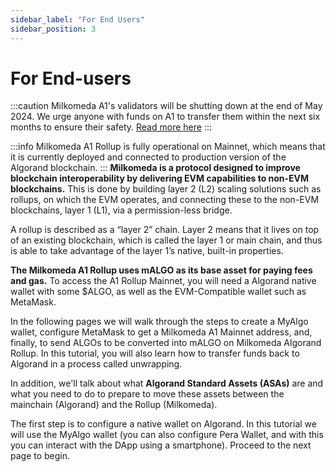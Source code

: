 ```yaml
---
sidebar_label: "For End Users"
sidebar_position: 3
---
```


# For End-users

:::caution
Milkomeda A1's validators will be shutting down at the end of May 2024. We urge anyone with funds on A1 to transfer them within the next six months to ensure their safety. [Read more here](https://twitter.com/milkomeda_com/status/1730385308355588553?s=61&t=xg8fF6YJdZy52Uq_UwTGjA)
:::

:::info
Milkomeda A1 Rollup is fully operational on Mainnet, which means that it is currently deployed and connected to production version of the Algorand blockchain.
:::
**Milkomeda is a protocol designed to improve blockchain interoperability by delivering EVM capabilities to non-EVM blockchains.** This is done by building layer 2 (L2) scaling solutions such as rollups, on which the EVM operates, and connecting these to the non-EVM blockchains, layer 1 (L1), via a permission-less bridge.

A rollup is described as a “layer 2” chain. Layer 2 means that it lives on top of an existing blockchain, which is called the layer 1 or main chain, and thus is able to take advantage of the layer 1’s native, built-in properties.

**The Milkomeda A1 Rollup uses mALGO as its base asset for paying fees and gas.** To access the A1 Rollup Mainnet, you will need a Algorand native wallet with some $ALGO, as well as the EVM-Compatible wallet such as MetaMask.

In the following pages we will walk through the steps to create a MyAlgo wallet, configure MetaMask to get a Milkomeda A1 Mainnet address, and, finally, to send ALGOs to be converted into mALGO on Milkomeda Algorand Rollup. In this tutorial, you will also learn how to transfer funds back to Algorand in a process called unwrapping.

In addition, we'll talk about what **Algorand Standard Assets (ASAs)** are and what you need to do to prepare to move these assets between the mainchain (Algorand) and the Rollup (Milkomeda).

The first step is to configure a native wallet on Algorand. In this tutorial we will use the MyAlgo wallet (you can also configure Pera Wallet, and with this you can interact with the DApp using a smartphone). Proceed to the next page to begin.
